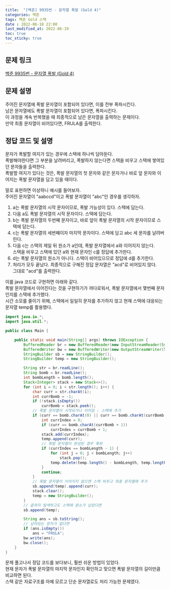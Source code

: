 ```yaml
---
title:  "[백준] 9935번 - 문자열 폭발 (Gold 4)"
categories: 백준
tags: 백준 Gold 스택
date : 2022-06-18 22:00
last_modified_at: 2022-06-19
toc: true
toc_sticky: true
---
```


## 문제 링크

[백준 9935번 - 문자열 폭발 (Gold 4)](https://www.acmicpc.net/problem/9935)

## 문제 설명

주어진 문자열에 폭발 문자열이 포함되어 있다면, 이를 전부 폭파시킨다.  
남은 문자열에도 폭발 문자열이 포함되어 있다면, 폭파시킨다.  
이 과정을 계속 반복했을 때 최종적으로 남은 문자열을 출력하는 문제이다.  
만약 최종 문자열이 비어있다면, FRULA를 출력한다.

## 정답 코드 및 설명

문자가 폭발할 여지가 있는 경우에 스택에 하나씩 담아둔다.  
폭발해야한다면 그 부분을 날려버리고, 폭발하지 않는다면 스택을 비우고 스택에 쌓여있던 문자들을 출력한다.  
폭발할 여지가 있다는 것은, 폭발 문자열의 첫 문자와 같은 문자거나 바로 앞 문자와 이어지는 폭발 문자열을 담고 있을 때이다.

말로 표현하면 이상하니 예시를 들어보자.  
주어진 문자열이 "aabccd"이고 폭발 문자열이 "abc"인 경우를 생각하자.

1. a는 폭발 문자열의 시작 문자이므로, 폭발 가능성이 있다. 스택에 담는다.
2. 다음 a도 폭발 문자열의 시작 문자이다. 스택에 담는다.
3. b는 폭발 문자열의 두번째 문자이고, 바로 앞이 폭발 문자열의 시작 문자이므로 스택에 담는다.
4. c는 폭발 문자열의 세번째이자 마지막 문자이다. 스택에 담고 abc 세 문자를 날려버린다.
5. 다음 c는 스택의 제일 뒤 원소가 a인데, 폭발 문자열에서 a와 이어지지 않는다.  
   스택을 비우고 스택에 있던 a와 현재 문자인 c를 정답에 추가한다.
6. d는 폭발 문자열의 원소가 아니다. 스택이 비어있으므로 정답에 d를 추가한다.
7. 처리가 모두 끝났다. 최종적으로 구해진 정답 문자열은 "acd"로 비어있지 않다.  
   그대로 "acd"를 출력한다.

이를 java 코드로 구현하면 아래와 같다.  
폭발 문자열에서 이어진다는 것을 구현하기가 까다로워서, 폭발 문자열에서 몇번째 문자인지를 스택에 추가했다.  
시간 소모를 줄이기 위해, 스택에서 일일히 문자를 추가하지 않고 현재 스택에 대응되는 문자열 temp를 활용했다.

```java
import java.io.*;
import java.util.*;

public class Main {

    public static void main(String[] args) throws IOException {
        BufferedReader br = new BufferedReader(new InputStreamReader(System.in));
        BufferedWriter bw = new BufferedWriter(new OutputStreamWriter(System.out));
        StringBuilder sb = new StringBuilder();
        StringBuilder temp = new StringBuilder();

        String str = br.readLine();
        String bomb = br.readLine();
        int bombLength = bomb.length();
        Stack<Integer> stack = new Stack<>();
        for (int i = 0; i < str.length(); i++) {
            char curr = str.charAt(i);
            int currBomb = -1;
            if (!stack.isEmpty())
                currBomb = stack.peek();
            // 폭발 문자열이 시작되거나 이어짐 : 스택에 추가
            if (curr == bomb.charAt(0) || curr == bomb.charAt(currBomb + 1)) {
                int currIndex = 0;
                if (curr == bomb.charAt(currBomb + 1))
                    currIndex = currBomb + 1;
                stack.add(currIndex);
                temp.append(curr);
                // 폭발 문자열이 완성된 경우 폭파
                if (currIndex == bombLength - 1) {
                    for (int j = 0; j < bombLength; j++)
                        stack.pop();
                    temp.delete(temp.length() - bombLength, temp.length());
                }
                continue;
            }
            // 폭발 문자열이 이어지지 않으면 스택 비우고 최종 문자열에 추가
            sb.append(temp).append(curr);
            stack.clear();
            temp = new StringBuilder();
        }
        // 끝까지 탐색하고도 스택에 원소가 남았다면
        sb.append(temp);

        String ans = sb.toString();
        // 남아있는 문자가 없다면
        if (ans.isEmpty())
            ans = "FRULA";
        bw.write(ans);
        bw.close();
    }
}
```

문제 풀고나서 정답 코드를 보다보니, 훨씬 쉬운 방법이 있었다.  
현재 문자가 폭발 문자열의 마지막 문자인지 확인하고 맞으면 폭발 문자열의 길이만큼 비교하면 된다.  
스택 같은 자료구조를 아예 모르고 단순 문자열로도 처리 가능한 문제였다.

